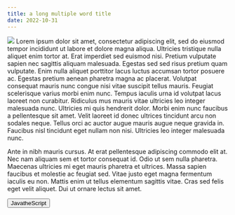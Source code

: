 ```yaml
---
title: a long multiple word title
date: 2022-10-31
---
```


<img src="/public/img/sssssssssss.png" />
Lorem ipsum dolor sit amet, consectetur adipiscing elit, sed do eiusmod tempor incididunt ut labore et dolore magna aliqua. Ultricies tristique nulla aliquet enim tortor at. Erat imperdiet sed euismod nisi. Pretium vulputate sapien nec sagittis aliquam malesuada. Egestas sed sed risus pretium quam vulputate. Enim nulla aliquet porttitor lacus luctus accumsan tortor posuere ac. Egestas pretium aenean pharetra magna ac placerat. Volutpat consequat mauris nunc congue nisi vitae suscipit tellus mauris. Feugiat scelerisque varius morbi enim nunc. Tempus iaculis urna id volutpat lacus laoreet non curabitur. Ridiculus mus mauris vitae ultricies leo integer malesuada nunc. Ultricies mi quis hendrerit dolor. Morbi enim nunc faucibus a pellentesque sit amet. Velit laoreet id donec ultrices tincidunt arcu non sodales neque. Tellus orci ac auctor augue mauris augue neque gravida in. Faucibus nisl tincidunt eget nullam non nisi. Ultricies leo integer malesuada nunc.

Ante in nibh mauris cursus. At erat pellentesque adipiscing commodo elit at. Nec nam aliquam sem et tortor consequat id. Odio ut sem nulla pharetra. Maecenas ultricies mi eget mauris pharetra et ultrices. Massa sapien faucibus et molestie ac feugiat sed. Vitae justo eget magna fermentum iaculis eu non. Mattis enim ut tellus elementum sagittis vitae. Cras sed felis eget velit aliquet. Dui ut ornare lectus sit amet.


<button id="btn">JavatheScript</button>

<script src="/public/js/script.js"></script>

